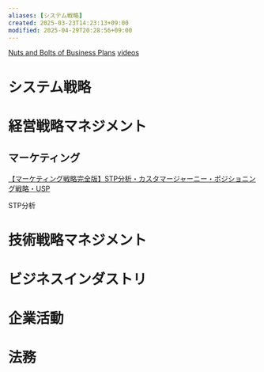 ```yaml
---
aliases: [システム戦略]
created: 2025-03-23T14:23:13+09:00
modified: 2025-04-29T20:28:56+09:00
---
```


[Nuts and Bolts of Business Plans](https://ocw.mit.edu/courses/15-s21-nuts-and-bolts-of-business-plans-january-iap-2014/)
[videos](https://youtube.com/playlist?list=PLUl4u3cNGP61x5b_88idmqeRdPULQjGnv&si=Qj_vZk5KlzIDeKKf)
# システム戦略
# 経営戦略マネジメント

## マーケティング

[【マーケティング戦略完全版】STP分析・カスタマージャーニー・ポジショニング戦略・USP](https://www.youtube.com/watch?v=DxiLTY2EE2k)

STP分析
# 技術戦略マネジメント
# ビジネスインダストリ
# 企業活動
# 法務
